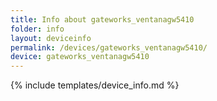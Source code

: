 ```yaml
---
title: Info about gateworks_ventanagw5410
folder: info
layout: deviceinfo
permalink: /devices/gateworks_ventanagw5410/
device: gateworks_ventanagw5410
---
```

{% include templates/device_info.md %}
